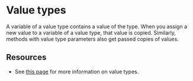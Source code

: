 # Value types

A variable of a value type contains a value of the type. When you assign a new value to a variable of a value type, that value is copied. Similarly, methods with value type parameters also get passed copies of values.

## Resources

- See [this page][docs.microsoft.com_value-types] for more information on value types.

[docs.microsoft.com_value-types]: https://docs.microsoft.com/en-us/dotnet/csharp/language-reference/keywords/value-types
